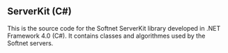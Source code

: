## ServerKit (C#)

This is the source code for the Softnet ServerKit library developed in .NET Framework 4.0 (C#). It contains classes and algorithmes used by the Softnet servers.
